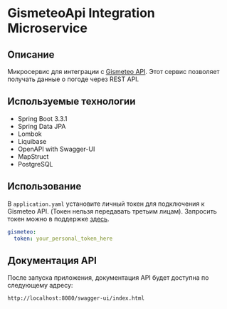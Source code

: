 
# GismeteoApi Integration Microservice

## Описание
Микросервис для интеграции с [Gismeteo API](https://www.gismeteo.ru/api/). Этот сервис позволяет получать данные о погоде через REST API.

## Используемые технологии
- Spring Boot 3.3.1
- Spring Data JPA
- Lombok
- Liquibase
- OpenAPI with Swagger-UI
- MapStruct
- PostgreSQL

## Использование
В `application.yaml` установите личный токен для подключения к Gismeteo API. (Токен нельзя передавать третьим лицам). Запросить токен можно в поддержке [здесь](https://www.gismeteo.ru/b2b/).

```yaml
gismeteo:
  token: your_personal_token_here
```


## Документация API
После запуска приложения, документация API будет доступна по следующему адресу:
```
http://localhost:8080/swagger-ui/index.html
```

